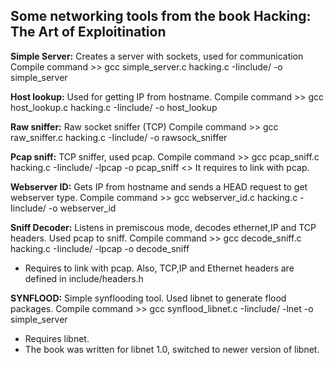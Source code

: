 ## Some networking tools from the book Hacking: The Art of Exploitination 

**Simple Server:**   Creates a server with sockets, used for communication
Compile command >> gcc simple_server.c hacking.c -Iinclude/ -o simple_server

**Host lookup:**      Used for getting IP from hostname.
Compile command >> gcc host_lookup.c hacking.c -Iinclude/ -o host_lookup

**Raw sniffer:**      Raw socket sniffer (TCP)
Compile command >> gcc raw_sniffer.c hacking.c -Iinclude/ -o rawsock_sniffer

**Pcap sniff:**       TCP sniffer, used pcap.
Compile command >> gcc pcap_sniff.c hacking.c -Iinclude/ -lpcap -o pcap_sniff
<<Note>> It requires to link with pcap.

**Webserver ID:**     Gets IP from hostname and sends a HEAD request to get webserver type.
Compile command >> gcc webserver_id.c hacking.c -Iinclude/ -o webserver_id

**Sniff Decoder:**    Listens in premiscous mode, decodes ethernet,IP and TCP headers. Used pcap to sniff.
Compile command >> gcc decode_sniff.c hacking.c -Iinclude/ -lpcap -o decode_sniff
* Requires to link with pcap. Also, TCP,IP and Ethernet headers are defined in include/headers.h

**SYNFLOOD:**         Simple synflooding tool. Used libnet to generate flood packages.
Compile command >> gcc synflood_libnet.c -Iinclude/ -lnet -o simple_server
* Requires libnet.
* The book was written for libnet 1.0, switched to newer version of libnet.